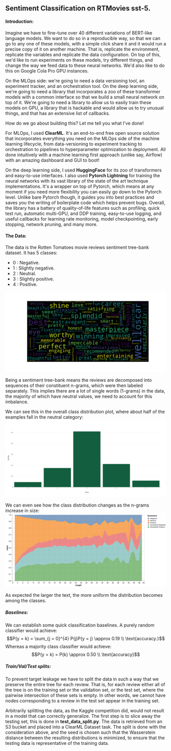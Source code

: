 ## Sentiment Classification on RTMovies sst-5. 

#### Introduction:

Imagine we have to fine-tune over 40 different variations of BERT-like language models. We want to do so in a reproducible way, so that we can go to any one of these models, with a simple click share it and it would run a precise copy of it on another machine. That is, replicate the environment, replicate the variables and replicate the data configuration. On top of this, we'd like to run experiments on these models, try different things, and change the way we feed data to these neural networks. We'd also like to do this on Google Cola Pro GPU instances. 

On the MLOps side: we're going to need a data versioning tool, an experiment tracker, and an orchestration tool. 
On the deep learning side, we're going to need a library that incorporates a zoo of these transformer models with a common interface so that we build a small neural network on top of it. We're going to need a library to allow us to easily train these models on GPU, a library that is hackable and would allow us to try unusual things, and that has an extensive list of callbacks.

How do we go about building this? Let me tell you what I've done!

For MLOps, I used **ClearML**. It's an end-to-end free open source solution that incorporates everything you need on the MLOps side of the machine learning lifecycle, from data-versioning to experiment tracking to orchestration to pipelines to hyperparameter optimization to deployment. All done intuitively with a machine learning first approach (unlike say, Airflow) with an amazing dashboard and GUI to boot!

On the deep learning side, I used **HuggingFace** for its zoo of transformers and easy-to-use interfaces. I also used **Pytorch Lightning** for training the neural networks with its vast library of the state of the art technique implementations. It's a wrapper on top of Pytorch, which means at any moment if you need more flexibility you can easily go down to the Pytorch level. Unlike bare Pytorch though, it guides you into best practices and saves you the writing of boilerplate code which helps prevent bugs. Overall, the library has a battery of quality-of-life features such as profiling, quick test run, automatic multi-GPU, and DDP training, easy-to-use logging, and useful callbacks for learning rate monitoring, model checkpointing, early stopping, network pruning, and many more.

#### The Data:
The data is the Rotten Tomatoes movie reviews sentiment tree-bank dataset. It has 5 classes:
 - 0 : Negative.
 - 1 : Slightly negative.
 - 2 : Neutral.
 - 3 : Slightly positive.
 - 4 : Positive.

![plot](./img/sentiment_4.png)

Being a sentiment tree-bank means the reviews are decomposed into sequences of their constituent n-grams, which were then labeled separately. This implies there are a lot of single words (1-grams) in the data, the majority of which have neutral values, we need to account for this imbalance.

We can see this in the overall class distribution plot, where about half of the examples fall in the neutral category:
![plot](./img/class_distribution.png)

We can even see how the class distribution changes as the n-grams increase in size:
![plot](./img/n_gram_dist.svg)

As expected the larger the text, the more uniform the distribution becomes among the classes.

##### Baselines:
We can establish some quick classification baselines. A purely random classifier would achieve:
$$P(y = k) = \sum_{j = 0}^{4} P(j)P(y = j) \approx 0.19 \\ \text{accuracy.}$$
Whereas a majority class classifier would achieve:
$$P(y = k) = P(k) \approx 0.50 \\ \text{accuracy}$$

##### Train/Val/Test splits:
To prevent target leakage we have to split the data in such a way that we preserve the entire tree for each review. That is, for each review either all of the tree is on the training set or the validation set, or the test set, where the pairwise intersection of these sets is empty. In other words, we cannot have nodes corresponding to a review in the test set appear in the training set.

Arbitrarily splitting the data, as the Kaggle competition did, would not result in a model that can correctly generalize.
The first step is to slice away the testing set, this is done in **test_data_split.py**. The data is retrieved from an S3 bucket and placed into a ClearML Dataset task.
The split is done with the consideration above, and the seed is chosen such that the Wasserstein distance between the resulting distributions is minimized, to ensure that the testing data is representative of the training data.

